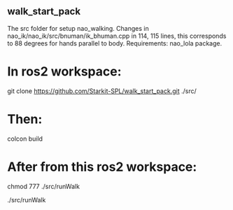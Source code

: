 ## walk_start_pack
The src folder for setup nao_walking. Changes in nao_ik/nao_ik/src/bnuman/ik_bhuman.cpp in 114, 115 lines, this corresponds to 88 degrees for hands parallel to body. Requirements: nao_lola package.
# In ros2 workspace:

git clone https://github.com/Starkit-SPL/walk_start_pack.git ./src/

# Then:

colcon build

# After from this ros2 workspace:

chmod 777 ./src/runWalk

./src/runWalk
